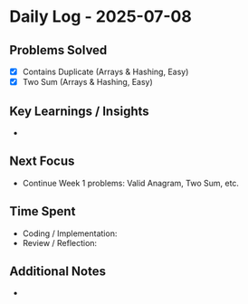 # Daily Log - 2025-07-08

## Problems Solved
- [x] Contains Duplicate (Arrays & Hashing, Easy)
- [x] Two Sum (Arrays & Hashing, Easy)

## Key Learnings / Insights
- 

## Next Focus
- Continue Week 1 problems: Valid Anagram, Two Sum, etc.

## Time Spent
- Coding / Implementation: 
- Review / Reflection: 

## Additional Notes
- 

